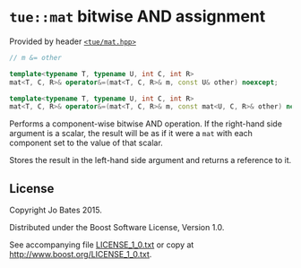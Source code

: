 `tue::mat` bitwise AND assignment
=================================
Provided by header [`<tue/mat.hpp>`](../../headers/mat.md)

```c++
// m &= other

template<typename T, typename U, int C, int R>
mat<T, C, R>& operator&=(mat<T, C, R>& m, const U& other) noexcept;

template<typename T, typename U, int C, int R>
mat<T, C, R>& operator&=(mat<T, C, R>& m, const mat<U, C, R>& other) noexcept;
```

Performs a component-wise bitwise AND operation. If the right-hand side argument
is a scalar, the result will be as if it were a `mat` with each component set to
the value of that scalar.

Stores the result in the left-hand side argument and returns a reference to it.

License
-------
Copyright Jo Bates 2015.

Distributed under the Boost Software License, Version 1.0.

See accompanying file [LICENSE_1_0.txt](../../../LICENSE_1_0.txt) or copy at
http://www.boost.org/LICENSE_1_0.txt.
